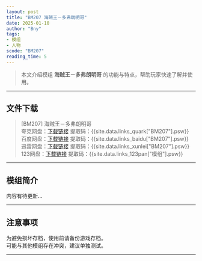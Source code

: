 ```yaml
---
layout: post
title: "BM207 海贼王－多弗朗明哥"
date: 2025-01-10
author: "Bny"
tags: 
- 模组
- 人物
scode: "BM207"
reading_time: 5
---
```


> 本文介绍模组 **海贼王－多弗朗明哥** 的功能与特点，帮助玩家快速了解并使用。

---

## 文件下载

> [BM207] 海贼王－多弗朗明哥  
夸克网盘：[下载链接]({{site.data.links_quark["BM207"].url}}) 提取码：{{site.data.links_quark["BM207"].psw}}  
百度网盘：[下载链接]({{site.data.links_baidu["BM207"].url}}) 提取码：{{site.data.links_baidu["BM207"].psw}}  
迅雷网盘：[下载链接]({{site.data.links_xunlei["BM207"].url}}) 提取码：{{site.data.links_xunlei["BM207"].psw}}  
123网盘：[下载链接]({{site.data.links_123pan["模组"].url}}) 提取码：{{site.data.links_123pan["模组"].psw}}  

---

## 模组简介

>  
内容有待更新...  

---

## 注意事项

>  
为避免损坏存档，使用前请备份游戏存档。  
可能与其他模组存在冲突，建议单独测试。  

---

